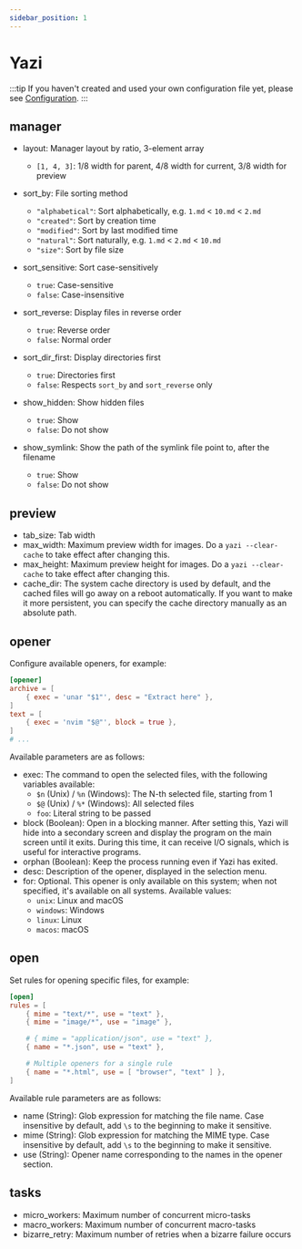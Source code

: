 ```yaml
---
sidebar_position: 1
---
```


# Yazi

:::tip
If you haven't created and used your own configuration file yet, please see [Configuration](./overview.mdx).
:::

## manager

- layout: Manager layout by ratio, 3-element array

  - `[1, 4, 3]`: 1/8 width for parent, 4/8 width for current, 3/8 width for preview

- sort_by: File sorting method

  - `"alphabetical"`: Sort alphabetically, e.g. `1.md` < `10.md` < `2.md`
  - `"created"`: Sort by creation time
  - `"modified"`: Sort by last modified time
  - `"natural"`: Sort naturally, e.g. `1.md` < `2.md` < `10.md`
  - `"size"`: Sort by file size

- sort_sensitive: Sort case-sensitively

  - `true`: Case-sensitive
  - `false`: Case-insensitive

- sort_reverse: Display files in reverse order

  - `true`: Reverse order
  - `false`: Normal order

- sort_dir_first: Display directories first

  - `true`: Directories first
  - `false`: Respects `sort_by` and `sort_reverse` only

- show_hidden: Show hidden files

  - `true`: Show
  - `false`: Do not show

- show_symlink: Show the path of the symlink file point to, after the filename

  - `true`: Show
  - `false`: Do not show

## preview

- tab_size: Tab width
- max_width: Maximum preview width for images. Do a `yazi --clear-cache` to take effect after changing this.
- max_height: Maximum preview height for images. Do a `yazi --clear-cache` to take effect after changing this.
- cache_dir: The system cache directory is used by default, and the cached files will go away on a reboot automatically. If you want to make it more persistent, you can specify the cache directory manually as an absolute path.

## opener

Configure available openers, for example:

```toml
[opener]
archive = [
	{ exec = 'unar "$1"', desc = "Extract here" },
]
text = [
	{ exec = 'nvim "$@"', block = true },
]
# ...
```

Available parameters are as follows:

- exec: The command to open the selected files, with the following variables available:
  - `$n` (Unix) / `%n` (Windows): The N-th selected file, starting from 1
  - `$@` (Unix) / `%*` (Windows): All selected files
  - `foo`: Literal string to be passed
- block (Boolean): Open in a blocking manner. After setting this, Yazi will hide into a secondary screen and display the program on the main screen until it exits. During this time, it can receive I/O signals, which is useful for interactive programs.
- orphan (Boolean): Keep the process running even if Yazi has exited.
- desc: Description of the opener, displayed in the selection menu.
- for: Optional. This opener is only available on this system; when not specified, it's available on all systems. Available values:
  - `unix`: Linux and macOS
  - `windows`: Windows
  - `linux`: Linux
  - `macos`: macOS

## open

Set rules for opening specific files, for example:

```toml
[open]
rules = [
	{ mime = "text/*", use = "text" },
	{ mime = "image/*", use = "image" },

	# { mime = "application/json", use = "text" },
	{ name = "*.json", use = "text" },

	# Multiple openers for a single rule
	{ name = "*.html", use = [ "browser", "text" ] },
]
```

Available rule parameters are as follows:

- name (String): Glob expression for matching the file name. Case insensitive by default, add `\s` to the beginning to make it sensitive.
- mime (String): Glob expression for matching the MIME type. Case insensitive by default, add `\s` to the beginning to make it sensitive.
- use (String): Opener name corresponding to the names in the opener section.

## tasks

- micro_workers: Maximum number of concurrent micro-tasks
- macro_workers: Maximum number of concurrent macro-tasks
- bizarre_retry: Maximum number of retries when a bizarre failure occurs
